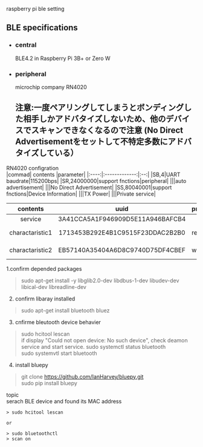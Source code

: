 raspberry pi ble setting

## BLE specifications

- ### central
    BLE4.2 in Raspberry Pi 3B+ or Zero W
- ### peripheral
    microchip company RN4020
	## 注意:一度ペアリングしてしまうとボンディングした相手しかアドバタイズしないため、他のデバイスでスキャンできなくなるので注意 (No Direct Advertisementをセットして不特定多数にアドバタイズしている）

RN4020 configration    
|commad|   contents    |parameter|
|:----:|:-------------:|:--:|
|SB,4|UART baudrate|115200bps|
|SR,24000000|support fnctions|peripheral|
|||auto advertisement|
|||No Direct Advertisement|
|SS,80040001|support fnctions|Device Information|
|||TX Power|
|||Private service|

|   contents    |uuid|property|bits|use|
|:-------------:|:--:|:-------|:---:|:----:|
|service        | 3A41CCA5A1F946909D5E11A946BAFCB4 |    |     ||
|charactaristic1| 1713453B292E4B1C9515F23DDAC2B2B0 |reading |8| operating servo|
|charactaristic2| EB57140A35404A6D8C9740D75DF4CBEF |writing |8| magnetic sensor|
 


1.confirm depended packages 
> sudo apt-get install -y libglib2.0-dev libdbus-1-dev libudev-dev libical-dev libreadline-dev
   
2. confirm libaray installed 
> sudo apt-get install bluetooth bluez

3. cnfirme bleutooth device behavier    
> sudo hcitool lescan   
if display "Could not open device: No such device",
check deamon service and start service.
> sudo systemctl status bluetooth   
> sudo systemvtl start bluetooth

4. install bluepy
> git clone https://github.com/IanHarvey/bluepy.git   
> sudo pip install bluepy


topic   
	serach BLE device and found its MAC address   
	
	> sudo hcitool lescan   

	or   

	> sudo bluetoothctl   
	> scan on   
